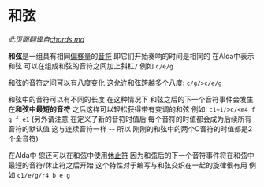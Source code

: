 # 和弦

*此页面翻译自[chords.md](../chords.md)*

**和弦**是一组具有相同[偏移量](offset_zh_cn.md)的[音符](notes_zh_cn.md) 即它们开始奏响的时间是相同的 在Alda中表示和弦 可以在组成和弦的音符之间加上斜杠`/` 例如 `c/e/g`

和弦的音符之间可以有八度变化 这允许和弦跨越多个八度: `c/g/>c/e/g`

和弦中的音符可以有不同的长度 在这种情况下 和弦之后的下一个音符事件会发生在**和弦中最短的音符** 之后这样可以轻松获得带有变调的和弦 例如: `c1~1/>c/<e4 f g f e1` (另外请注意 在定义了新的音符时值后 每个音符的时值都会成为后续所有音符的默认值 这与连续音符一样 -- 所以 刚刚的和弦中的两个C音符的时值都是2个全音符)

在Alda中 您还可以在和弦中使用[休止符](rests_zh_cn.md) 因为和弦后的下一个音符事件将在和弦中最短的音符/休止符之后开始 这个特性对于编写与和弦交织在一起的旋律很有用 例如 `c1/e/g/r4 b e g`
